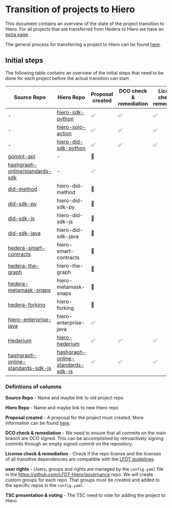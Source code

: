 # Transition of projects to Hiero

This document contains an overview of the state of the project transition to Hiero.
For all projects that are transferred from Hedera to Hiero we have an [extra page](transition.md).

The general process for transferring a project to Hiero can be found [here](howto-transfer.md).

## Initial steps

The following table contains an overview of the initial steps that need to be done for each project before the actual transition can start.

| Source Repo                                                                 | Hiero Repo                                                                   | Proposal created   | DCO check & remediation   | License check & remediation | user rights       | TSC presentation & voting |  transfered |
|-----------------------------------------------------------------------------|------------------------------------------------------------------------------| ------------------ | ------------------------- | --------------------------- | ----------------- | ------------------------- |------------|
| -                                                                           | [hiero-sdk-python](https://github.com/hiero-ledger/hiero-sdk-python)         | :white_check_mark: | :white_check_mark:        | :white_check_mark:         | :white_check_mark: | :white_check_mark:        | :tada:     |
| -                                                                           | [hiero-solo-action](https://github.com/hiero-ledger/hiero-solo-action)       | :white_check_mark: | :white_check_mark:        | :white_check_mark:         | :white_check_mark: | :white_check_mark:        | :tada:     |
| -                                                                           | [hiero-did-sdk-python](https://github.com/hiero-ledger/hiero-did-sdk-python) | :white_check_mark: | :white_check_mark:        | :white_check_mark:         | :white_check_mark: | :white_check_mark:        | :tada:     |
| [gomint-api](https://github.com/gomintco/gomint-api)                        | -                                                                            | :construction: |         |         | |  |    |
| [hashgraph-online/standards-sdk](https://github.com/hashgraph-online/standards-sdk)                        | -                                                                            | :white_check_mark: |         |         | |  |    |
| [did-method](https://github.com/hashgraph/did-method)                       | hiero-did-method                                                             | :construction: | | | | | |
| [did-sdk-py](https://github.com/hashgraph/did-sdk-py)                       | hiero-did-sdk-py                                                             | :construction: | | | | | |
| [did-sdk-js](https://github.com/hashgraph/did-sdk-js)                       | hiero-did-sdk-js                                                             | :construction: | | | | | |
| [did-sdk-java](https://github.com/hashgraph/did-sdk-java)                   | hiero-did-sdk-java                                                           | :construction: | | | | | |
| [hedera-smart-contracts](https://github.com/hashgraph/hedera-smart-contracts)      | hiero-smart-contracts                                                        | :construction: | | | | | |
| [hedera-the-graph](https://github.com/hashgraph/hedera-the-graph)           | hiero-the-graph                                                              | :construction: | | | | | |
| [hedera-metamask-snaps](https://github.com/hashgraph/hedera-metamask-snaps) | hiero-metamask-snaps                                                         | :construction: | | | | | |
| [hedera-forking](https://github.com/hashgraph/hedera-forking)               | hiero-forking                                                                | :construction: | | | | | |
| [hiero-enterprise-java](https://github.com/OpenElements/hiero-enterprise-java)               | hiero-enterprise-java                                       | :white_check_mark: | | | | | |
| [Hederium](https://github.com/LimeChain/Hederium) | [hiero-hederium](https://github.com/hiero-ledger/hiero-hederium) | :white_check_mark: | :white_check_mark: | :white_check_mark: | :construction: | :white_check_mark: | :construction: |
| [hashgraph-online-standards-sdk-js](https://github.com/hashgraph-online/hashgraph-online-standards-sdk-js) | [hashgraph-online-standards-sdk-js](https://github.com/hiero-ledger/hashgraph-online-standards-sdk-js) | :white_check_mark: | :white_check_mark: | :white_check_mark: | :white_check_mark: | :white_check_mark: | :construction: |

### Defintions of columns

**Source Repo** - Name and maybe link to old project repo

**Hiero Repo** - Name and maybe link to new Hiero repo

**Proposal created** - A proposal for the project must created. More information can be found [here](howto-transfer.md).

**DCO check & remediation** - We need to ensure that all commits on the main branch are DCO signed. This can be accomplished by retroactively signing commits through an empty signed commit on the repository.

**License check & remediation** - Check if the repo license and the licenses of all transitive dependencies are compatible with the [LFDT guidelines](https://lf-decentralized-trust.github.io/governance/governing-documents/allowed-third-party-licenses.html).

**user rights** - Users, groups and rights are managed by the `config.yaml` file in the https://github.com/LFDT-Hiero/governance repo. We will create custom groups for each repo. That groups must be created and added to the specific repos in the `config.yaml`.

**TSC presentation & voting** - The TSC need to vote for adding the project to Hiero
